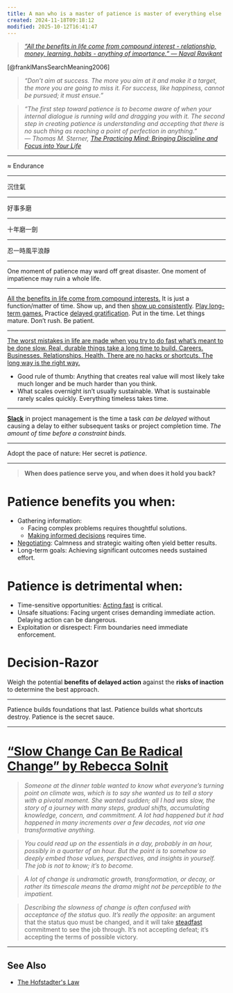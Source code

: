 ```yaml
---
title: A man who is a master of patience is master of everything else
created: 2024-11-18T09:18:12
modified: 2025-10-12T16:41:47
---
```


> _[“All the benefits in life come from compound interest - relationship, money, learning, habits - anything of importance.” — Naval Ravikant](https://nav.al/long-term)_

[@franklMansSearchMeaning2006]

> _“Don’t aim at success. The more you aim at it and make it a target, the more you are going to miss it. For success, like happiness, cannot be pursued; it must ensue.”_

> _“The first step toward patience is to become aware of when your internal dialogue is running wild and dragging you with it. The second step in creating patience is understanding and accepting that there is no such thing as reaching a point of perfection in anything.” ― Thomas M. Sterner, [The Practicing Mind: Bringing Discipline and Focus into Your Life](https://www.goodreads.com/work/quotes/326331)_

---

≈ Endurance

---

沉住氣

---

好事多磨

---

十年磨一劍

---

忍一時風平浪靜

---

One moment of patience may ward off great disaster. One moment of impatience may ruin a whole life.

---

[All the benefits in life come from compound interests.](the-compounding-effect.md) It is just a function/matter of time. Show up, and then [show up consistently](every-single-day-chop-wood-carry-waters.md). [Play long-term games.](The%20Game%20of%20Life.md) Practice [delayed gratification](delayed-gratification.md). Put in the time. Let things mature. Don’t rush. Be patient.

---

[The worst mistakes in life are made when you try to do fast what’s meant to be done slow. Real, durable things take a long time to build. Careers. Businesses. Relationships. Health. There are no hacks or shortcuts. The long way is the right way.](https://x.com/SahilBloom/status/1946914975970103470)

* Good rule of thumb: Anything that creates real value will most likely take much longer and be much harder than you think.
* What scales overnight isn’t usually sustainable. What is sustainable rarely scales quickly. Everything timeless takes time.

---

**[Slack](slackness.md)** in project management is the time a task _can be delayed_ without causing a delay to either subsequent tasks or project completion time. _The amount of time before a constraint binds._

---

Adopt the pace of nature: Her secret is _patience_.

---

> **When does patience serve you, and when does it hold you back?**

# Patience benefits you when:

* Gathering information:
	* Facing complex problems requires thoughtful solutions.
	* [Making informed decisions](decision-making.md) requires time.
* [Negotiating](persuation-and-negotiation.md): Calmness and strategic waiting often yield better results.
* Long-term goals: Achieving significant outcomes needs sustained effort.

# Patience is detrimental when:

* Time-sensitive opportunities: [Acting fast](cultivate-a-strong-bias-towards-action.md) is critical.
* Unsafe situations: Facing urgent crises demanding immediate action. Delaying action can be dangerous.
* Exploitation or disrespect: Firm boundaries need immediate enforcement.

# Decision-Razor

Weigh the potential **benefits of delayed action** against the **risks of inaction** to determine the best approach.

---

Patience builds foundations that last. Patience builds what shortcuts destroy. Patience is the secret sauce.

---

# [“Slow Change Can Be Radical Change” by Rebecca Solnit](https://lithub.com/rebecca-solnit-slow-change-can-be-radical-change/)

> _Someone at the dinner table wanted to know what everyone’s turning point on climate was, which is to say she wanted us to tell a story with a pivotal moment. She wanted sudden; all I had was slow, the story of a journey with many steps, gradual shifts, accumulating knowledge, concern, and commitment. A lot had happened but it had happened in many increments over a few decades, not via one transformative anything._

> _You could read up on the essentials in a day, probably in an hour, possibly in a quarter of an hour. But the point is to somehow so deeply embed those values, perspectives, and insights in yourself. The job is not to know; it’s to become._

> _A lot of change is undramatic growth, transformation, or decay, or rather its timescale means the drama might not be perceptible to the impatient._

> _Describing the slowness of change is often confused with acceptance of the status quo. It’s really the opposite_: an argument that the status quo must be changed, and it will take [steadfast](https://dictionary.cambridge.org/zht/%E8%A9%9E%E5%85%B8/%E8%8B%B1%E8%AA%9E-%E6%BC%A2%E8%AA%9E-%E7%B9%81%E9%AB%94/steadfast) commitment to see the job through. It’s not accepting defeat; it’s accepting the terms of possible victory.

---

## See Also

* [The Hofstadter's Law](The%20Hofstadter's%20Law.md)
